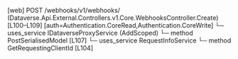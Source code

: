 [web] POST /webhooks/v1/webhooks/  (Dataverse.Api.External.Controllers.v1.Core.WebhooksController.Create)  [L100–L109] [auth=Authentication.CoreRead,Authentication.CoreWrite]
  └─ uses_service IDataverseProxyService (AddScoped)
    └─ method PostSerialisedModel [L107]
  └─ uses_service RequestInfoService
    └─ method GetRequestingClientId [L104]

